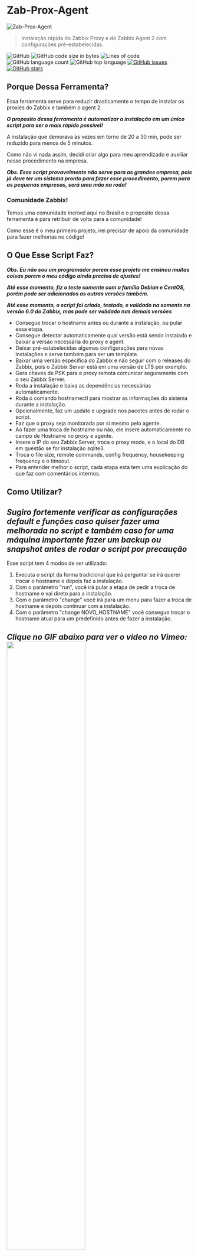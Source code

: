# Zab-Prox-Agent
![Zab-Prox-Agent](https://i.imgur.com/l5UnTrk.png)
> Instalação rápida do Zabbix Proxy e do Zabbix Agent 2 com configurações pré-estabelecidas.

![GitHub](https://img.shields.io/github/license/sh4dow-BR/Zab-Prox-Agent?style=plastic)
![GitHub code size in bytes](https://img.shields.io/github/languages/code-size/sh4dow-BR/Zab-Prox-Agent)
![Lines of code](https://img.shields.io/tokei/lines/github/sh4dow-BR/Zab-Prox-Agent?color=red)
![GitHub language count](https://img.shields.io/github/languages/count/sh4dow-BR/Zab-Prox-Agent?color=green)
![GitHub top language](https://img.shields.io/github/languages/top/sh4dow-BR/Zab-Prox-Agent?color=yellow)
[![GitHub issues](https://img.shields.io/github/issues/Sh4dow-BR/Zab-Prox-Agent?color=blueviolet)](https://github.com/Sh4dow-BR/Zab-Prox-Agent/issues)
[![GitHub stars](https://img.shields.io/github/stars/Sh4dow-BR/Zab-Prox-Agent)](https://github.com/Sh4dow-BR/Zab-Prox-Agent/stargazers)


## Porque Dessa Ferramenta?
Essa ferramenta serve para reduzir drasticamente o tempo de instalar os proxies do Zabbix e também o agent 2.

***O proposito dessa ferramenta é automatizar a instalação em um único script para ser o mais rápido possível!***

A instalação que demorava às vezes em torno de 20 a 30 min, pode ser reduzido para menos de 5 minutos.

Como não vi nada assim, decidi criar algo para meu aprendizado e auxiliar nesse procedimento na empresa.

***Obs. Esse script provavelmente não serve para as grandes empresa, pois já deve ter um sistema pronto para fazer esse procedimento, porem para as pequenas empresas, será uma mão na roda!***

### Comunidade Zabbix!

Temos uma comunidade incrível aqui no Brasil e o proposito dessa ferramenta é para retribuir de volta para a comunidade!

Como esse é o meu primeiro projeto, irei precisar de apoio da comunidade para fazer melhorias no código!


## O Que Esse Script Faz? 

***Obs. Eu não sou um programador porem esse projeto me ensinou muitas coisas porem o meu código ainda precisa de ajustes!***

***Até esse momento, fiz o teste somente com a família Debian e CentOS, porém pode ser adicionados as outras versões também.***

***Até esse momento, o script foi criado, testado, e validado na somente na versão 6.0 do Zabbix, mas pode ser validado nas demais versões***

- Consegue trocar o hostname antes ou durante a instalação, ou pular essa etapa.
- Consegue detectar automaticamente qual versão está sendo instalado e baixar a versão necessária do proxy e agent.
- Deixar pré-estabelecidas algumas configurações para novas instalações e serve também para ser um template.
- Baixar uma versão específica do Zabbix e não seguir com o releases do Zabbix, pois o Zabbix Server está em uma versão de LTS por exemplo.
- Gera chaves de PSK para a proxy remota comunicar seguramente com o seu Zabbix Server.
- Roda a instalação e baixa as dependências necessárias automaticamente.
- Roda o comando hostnamectl para mostrar as informações do sistema durante a instalação.
- Opcionalmente, faz um update e upgrade nos pacotes antes de rodar o script.
- Faz que o proxy seja monitorada por si mesmo pelo agente.
- Ao fazer uma troca de hostname ou não, ele insere automaticamente no campo de Hostname no proxy e agente.
- Insere o IP do seu Zabbix Server, troca o proxy mode, e o local do DB em questão se for instalação sqlite3.
- Troca o file size, remote commands, config frequency, housekeeping frequency e o timeout.
- Para entender melhor o script, cada etapa esta tem uma explicação do que faz com comentários internos.


## Como Utilizar?

***Sugiro fortemente verificar as configurações default e funções caso quiser fazer uma melhorada no script e também caso for uma máquina importante fazer um backup ou snapshot antes de rodar o script por precaução***
---
Esse script tem 4 modos de ser utilizado:
1. Executa o script da forma tradicional que irá perguntar se irá querer trocar o hostname e depois faz a instalação.
2. Com o parâmetro "run", você irá pular a etapa de pedir a troca de hostname e vai direto para a instalação.
2. Com o parâmetro "change" você irá para um menu para fazer a troca de hostname e depois continuar com a instalação.
4. Com o parâmetro "change NOVO_HOSTNAME" você consegue trocar o hostname atual para um predefinido antes de fazer a instalação.


***Clique no GIF abaixo para ver o video no Vimeo:***
[<img src="https://user-images.githubusercontent.com/108578555/179556701-f29c7c53-9617-46ee-bccf-b2084a35a191.gif" width="65%">](https://vimeo.com/731052251)
---
Explicação de cada etapa e como rodar o script:
1. Entra com o usuário root
2. Vai para um diretório específico ou fica em ~
3. Baixa o git caso não tiver
4. Faz um git clone para baixar o repositório localmente na máquina
5. Entra na pasta clonada
6. Edita o script com um editor de texto que preferir e insere as configurações que quiser trocar
7. Adiciona permissões de executar o shell
8. Executa o shell com os parâmetros (change ou run) ou sem parâmetro da forma tradicional
9. Seja feliz e aproveita a instalação do proxy e agent2 que fica pronto em segundos :smile:

```
su -
cd
Se não tiver o git - Debian: apt install git
Se não tiver o git - RHEL: yum install git
git clone https://github.com/Sh4dow-BR/Zab-Prox-Agent.git
cd Zab-Prox-Agent
nano Zab-Prox-Agent-Install.sh
chmod 700 Zab-Prox-Agent-Install.sh
./Zab-Prox-Agent-Install.sh   *Setup normal*
./Zab-Prox-Agent-Install.sh run   *Executa o script sem pedir para fazer a troca de hostname*
./Zab-Prox-Agent-Install.sh change   *Executa o menu de trocar o hostname antes de rodar o script*
./Zab-Prox-Agent-Install.sh change NOVO_HOSTNAME   *Executa a troca de hostname já definido antes de rodar o script*
```

## TO DO
- Fazer o log de output do script quando ele roda
- Parar o script quando ocorrer um erro de pacote ou erro geral
- Gravar um video que mostra o script em ação

## Pessoas e sites que me ajudou de alguma forma com esse projeto!
1. Steven do grupo 0C70PU5 que me ajudou com conceitos inicias de bash e as cores e o case com o script dele: https://github.com/ticofookfook/Mini_searche_nmap/blob/main/mao_na_roda.sh
2. Nahamsec com o script dele do LazyRecon, pois me ajudou a entender o poder de funções dentro do bash e registrar as variáveis de uma forma mais organizada: https://github.com/nahamsec/lazyrecon
3. Vários e vários sites que me ajudou a entender bash, mas em específico essa playlist de blog foi o que mais me ajudou: https://linuxhandbook.com/tag/bash-beginner/
4. E dois outros sites me ajudaram bastante foi: https://linuxize.com/?linuxize-blog%5Bquery%5D=bash e https://phoenixnap.com/kb/tag/bash
